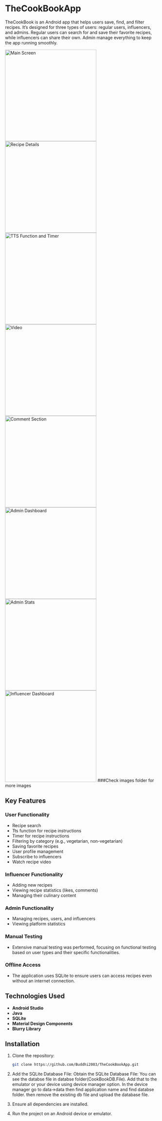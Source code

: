 # TheCookBookApp
TheCookBook is an Android app that helps users save, find, and filter recipes. It’s designed for three types of users: regular users, influencers, and admins. Regular users can search for and save their favorite recipes, while influencers can share their own. Admin manage everything to keep the app running smoothly.

<img src="images/home.jpg" alt="Main Screen" width="300"/>
<img src="images/recipedetail1.jpg" alt="Recipe Details" width="300"/>
<img src="images/recipedetail2.jpg" alt="TTS Function and Timer" width="300"/>
<img src="images/recipedetail3.jpg" alt="Video" width="300"/>
<img src="images/recipedetail4.jpg" alt="Comment Section" width="300"/>
<img src="images/admindash.jpg" alt="Admin Dashboard" width="300"/>
<img src="images/adminstat.jpg" alt="Admin Stats" width="300"/>
<img src="images/infdash.jpg" alt="Influencer Dashboard" width="300"/>
###Check images folder for more images

## Key Features
### User Functionality
- Recipe search
- Tts function for recipe instructions
- Timer for recipe instructions
- Filtering by category (e.g., vegetarian, non-vegetarian)
- Saving favorite recipes
- User profile management
- Subscribe to influencers
- Watch recipe video

### Influencer Functionality
- Adding new recipes
- Viewing recipe statistics (likes, comments)
- Managing their culinary content

### Admin Functionality
- Managing recipes, users, and influencers
- Viewing platform statistics

### Manual Testing
- Extensive manual testing was performed, focusing on functional testing based on user types and their specific functionalities.

### Offline Access
- The application uses SQLite to ensure users can access recipes even without an internet connection.

## Technologies Used
- **Android Studio**
- **Java**
- **SQLite**
- **Material Design Components**
- **Blurry Library**

## Installation
1. Clone the repository:
   ```bash
   git clone https://github.com/Buddhi2003/TheCookBookApp.git
2. Add the SQLite Database File:
    Obtain the SQLite Database File: You can see the databse file in databse folder(CookBookDB.File).
    Add that to the emulator or your device using device manager option. In the device manager go to data->data
    then find application name and find databse folder. then remove the existing db file and upload the database file.

3. Ensure all dependencies are installed.

4. Run the project on an Android device or emulator.
